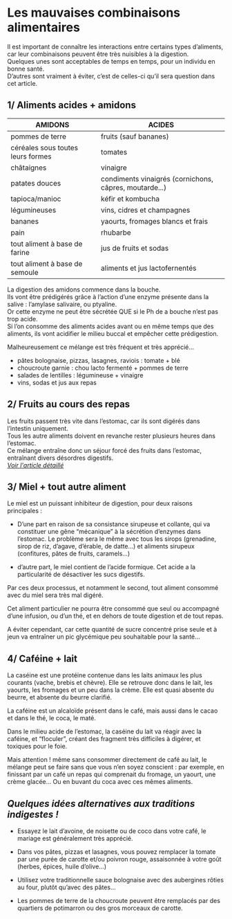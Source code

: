 # Les mauvaises combinaisons alimentaires

Il est important de connaître les interactions entre certains types d’aliments, car leur combinaisons peuvent être très nuisibles à la digestion.  
Quelques unes sont acceptables de temps en temps, pour un  individu en bonne santé.  
D’autres sont vraiment à éviter, c’est de celles-ci qu’il sera question dans cet article.  

## 1/ Aliments acides + amidons

| AMIDONS | ACIDES |
|--------|-------|
| pommes de terre | fruits (sauf bananes) |
| céréales sous toutes leurs formes | tomates |
| châtaignes | vinaigre |
| patates douces | condiments vinaigrés (cornichons, câpres, moutarde...) |
| tapioca/manioc | kéfir et kombucha |
| légumineuses | vins, cidres et champagnes |
| bananes | yaourts, fromages blancs et frais |
| pain | rhubarbe |
| tout aliment à base de farine | jus de fruits et sodas |
| tout aliment à base de semoule| aliments et jus lactofernentés |

La digestion des amidons commence dans la bouche.  
Ils vont être prédigérés grâce à l’action d’une enzyme présente dans la salive : l’amylase salivaire, ou ptyaline.  
Or cette enzyme ne peut être sécrétée QUE si le Ph de a bouche n’est pas trop acide.  
Si l’on consomme des aliments acides avant ou en même temps que des aliments, ils vont acidifier le milieu buccal et empêcher cette prédigestion.  

Malheureusement ce mélange est très fréquent et très apprécié…
 - pâtes bolognaise, pizzas, lasagnes, raviois : tomate + blé
 - choucroute garnie : chou lacto fermenté + pommes de terre
 - salades de lentilles : légumineuse + vinaigre
 - vins, sodas et jus aux repas
 
 ## 2/ Fruits au cours des repas
 
 Les fruits passent très vite dans l’estomac, car ils sont digérés dans l’intestin uniquement.   
 Tous les autre aliments doivent en revanche rester plusieurs heures dans l’estomac.  
 Ce mélange entraîne donc un séjour forcé des fruits dans l’estomac, entraînant divers désordres digestifs.  
 [_Voir l'article détaillé_](https://elsamorand.github.io/article/prudence-avec-les-fruits-2)
 
 ## 3/ Miel + tout autre aliment
 
 Le miel est un puissant inhibiteur de digestion, pour deux raisons principales :
 
 - D’une part en raison de sa consistance sirupeuse et collante, qui va constituer une gêne “mécanique” à la sécrétion d’enzymes dans l’estomac. Le problème sera le même avec tous les sirops (grenadine, sirop de riz, d’agave, d’érable, de datte…) et aliments sirupeux (confitures, pâtes de fruits, caramels…)  
 
 - d’autre part, le miel contient de l’acide formique. Cet acide a la particularité de désactiver les sucs digestifs. 

Par ces deux processus, et notamment le second, tout aliment consommé avec du miel sera très mal digéré.

Cet aliment particulier ne pourra être consommé que seul ou accompagné d’une infusion, ou d’un thé, et en dehors de toute digestion et de tout repas.

A éviter cependant, car cette quantité de sucre concentré prise seule et à jeun va entraîner un pic glycémique peu souhaitable pour la santé…

## 4/ Caféine + lait 

La caséine est une protéine contenue dans les laits animaux les plus courants (vache, brebis et chèvre). Elle se retrouve donc dans le lait, les yaourts, les fromages et un peu dans la crème. Elle est quasi absente du beurre, et absente du beurre clarifié.

La caféine est un alcaloïde présent dans le café, mais aussi dans le cacao et dans le thé, le coca, le maté.

Dans le milieu acide de l’estomac, la caséine du lait va réagir avec la caféine, et “floculer”, créant des fragment très difficiles à digérer, et toxiques pour le foie.

Mais attention ! même sans consommer directement de café au lait, le mélange peut se faire sans que vous n’en soyez conscient :
par exemple, en finissant par un café un repas qui comprenait du fromage, un yaourt, une crème glacée… Ou en buvant du coca avec ces mêmes aliments.


## _Quelques idées alternatives aux traditions indigestes !_

 - Essayez le lait d’avoine, de noisette ou de coco dans votre café, le mariage est généralement très apprécié.
 
 - Dans vos pâtes, pizzas et lasagnes, vous pouvez remplacer la tomate par une purée de carotte et/ou poivron rouge, assaisonnée à votre goût (herbes, épices, huile d’olive…)

 - Utilisez votre traditionnelle sauce bolognaise avec des aubergines rôties au four, plutôt qu’avec des pâtes…
 
 - Les pommes de terre de la choucroute peuvent être remplacés par des quartiers de potimarron ou des gros morceaux de carotte.





 
 

 



                                
